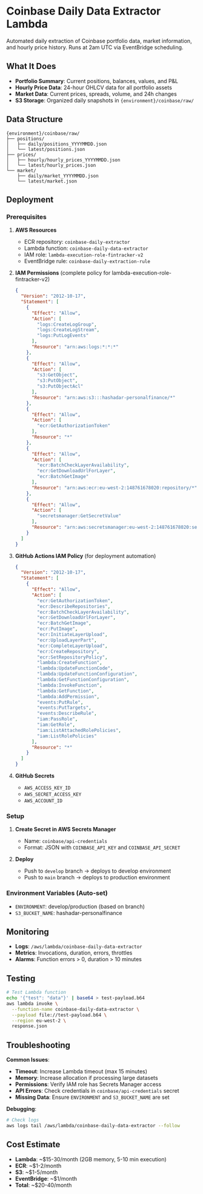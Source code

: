 # Coinbase Daily Data Extractor Lambda

Automated daily extraction of Coinbase portfolio data, market information, and hourly price history. Runs at 2am UTC via EventBridge scheduling.

## What It Does

- **Portfolio Summary**: Current positions, balances, values, and P&L
- **Hourly Price Data**: 24-hour OHLCV data for all portfolio assets  
- **Market Data**: Current prices, spreads, volume, and 24h changes
- **S3 Storage**: Organized daily snapshots in `{environment}/coinbase/raw/`

## Data Structure

```
{environment}/coinbase/raw/
├── positions/
│   ├── daily/positions_YYYYMMDD.json
│   └── latest/positions.json
├── prices/
│   ├── hourly/hourly_prices_YYYYMMDD.json
│   └── latest/hourly_prices.json
└── market/
    ├── daily/market_YYYYMMDD.json
    └── latest/market.json
```

## Deployment

### Prerequisites

1. **AWS Resources**
   - ECR repository: `coinbase-daily-extractor`
   - Lambda function: `coinbase-daily-data-extractor`
   - IAM role: `lambda-execution-role-fintracker-v2`
   - EventBridge rule: `coinbase-daily-extraction-rule`

2. **IAM Permissions** (complete policy for lambda-execution-role-fintracker-v2)
   ```json
   {
     "Version": "2012-10-17",
     "Statement": [
       {
         "Effect": "Allow",
         "Action": [
           "logs:CreateLogGroup",
           "logs:CreateLogStream",
           "logs:PutLogEvents"
         ],
         "Resource": "arn:aws:logs:*:*:*"
       },
       {
         "Effect": "Allow",
         "Action": [
           "s3:GetObject",
           "s3:PutObject",
           "s3:PutObjectAcl"
         ],
         "Resource": "arn:aws:s3:::hashadar-personalfinance/*"
       },
       {
         "Effect": "Allow",
         "Action": [
           "ecr:GetAuthorizationToken"
         ],
         "Resource": "*"
       },
       {
         "Effect": "Allow",
         "Action": [
           "ecr:BatchCheckLayerAvailability",
           "ecr:GetDownloadUrlForLayer",
           "ecr:BatchGetImage"
         ],
         "Resource": "arn:aws:ecr:eu-west-2:148761678020:repository/*"
       },
       {
         "Effect": "Allow",
         "Action": [
           "secretsmanager:GetSecretValue"
         ],
         "Resource": "arn:aws:secretsmanager:eu-west-2:148761678020:secret:coinbase/api-credentials-*"
       }
     ]
   }
   ```

3. **GitHub Actions IAM Policy** (for deployment automation)
   ```json
   {
     "Version": "2012-10-17",
     "Statement": [
       {
         "Effect": "Allow",
         "Action": [
           "ecr:GetAuthorizationToken",
           "ecr:DescribeRepositories",
           "ecr:BatchCheckLayerAvailability",
           "ecr:GetDownloadUrlForLayer",
           "ecr:BatchGetImage",
           "ecr:PutImage",
           "ecr:InitiateLayerUpload",
           "ecr:UploadLayerPart",
           "ecr:CompleteLayerUpload",
           "ecr:CreateRepository",
           "ecr:SetRepositoryPolicy",
           "lambda:CreateFunction",
           "lambda:UpdateFunctionCode",
           "lambda:UpdateFunctionConfiguration",
           "lambda:GetFunctionConfiguration",
           "lambda:InvokeFunction",
           "lambda:GetFunction",
           "lambda:AddPermission",
           "events:PutRule",
           "events:PutTargets",
           "events:DescribeRule",
           "iam:PassRole",
           "iam:GetRole",
           "iam:ListAttachedRolePolicies",
           "iam:ListRolePolicies"
         ],
         "Resource": "*"
       }
     ]
   }
   ```

3. **GitHub Secrets**
   - `AWS_ACCESS_KEY_ID`
   - `AWS_SECRET_ACCESS_KEY` 
   - `AWS_ACCOUNT_ID`

### Setup

1. **Create Secret in AWS Secrets Manager**
   - Name: `coinbase/api-credentials`
   - Format: JSON with `COINBASE_API_KEY` and `COINBASE_API_SECRET`

2. **Deploy**
   - Push to `develop` branch → deploys to develop environment
   - Push to `main` branch → deploys to production environment

### Environment Variables (Auto-set)
- `ENVIRONMENT`: develop/production (based on branch)
- `S3_BUCKET_NAME`: hashadar-personalfinance

## Monitoring

- **Logs**: `/aws/lambda/coinbase-daily-data-extractor`
- **Metrics**: Invocations, duration, errors, throttles
- **Alarms**: Function errors > 0, duration > 10 minutes

## Testing

```bash
# Test Lambda function
echo '{"test": "data"}' | base64 > test-payload.b64
aws lambda invoke \
  --function-name coinbase-daily-data-extractor \
  --payload file://test-payload.b64 \
  --region eu-west-2 \
  response.json
```

## Troubleshooting

**Common Issues**:
- **Timeout**: Increase Lambda timeout (max 15 minutes)
- **Memory**: Increase allocation if processing large datasets
- **Permissions**: Verify IAM role has Secrets Manager access
- **API Errors**: Check credentials in `coinbase/api-credentials` secret
- **Missing Data**: Ensure `ENVIRONMENT` and `S3_BUCKET_NAME` are set

**Debugging**:
```bash
# Check logs
aws logs tail /aws/lambda/coinbase-daily-data-extractor --follow
```

## Cost Estimate

- **Lambda**: ~$15-30/month (2GB memory, 5-10 min execution)
- **ECR**: ~$1-2/month
- **S3**: ~$1-5/month  
- **EventBridge**: ~$1/month
- **Total**: ~$20-40/month 